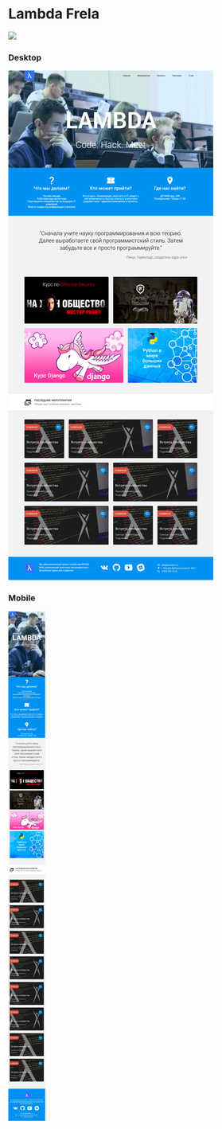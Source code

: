 Lambda Frela
========
![](/project/lambda_html/image/header.png) 

<h3>Desktop</h3>

![](/image/07201-7c29bb66-566d-49ee-c1bd-34fbbb650c51.png) 


<h3>Mobile</h3>

![](/image/2017-02-02-06-33-localhost-3000.png) 